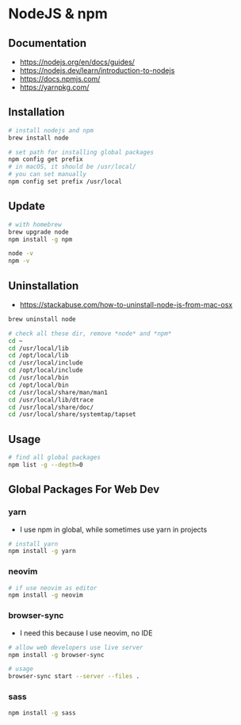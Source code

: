 # NodeJS & npm

## Documentation

- <https://nodejs.org/en/docs/guides/>
- <https://nodejs.dev/learn/introduction-to-nodejs>
- <https://docs.npmjs.com/>
- <https://yarnpkg.com/>


## Installation

```bash
# install nodejs and npm
brew install node

# set path for installing global packages
npm config get prefix
# in macOS, it should be /usr/local/
# you can set manually
npm config set prefix /usr/local
```


## Update

```bash
# with homebrew
brew upgrade node
npm install -g npm

node -v
npm -v
```


## Uninstallation

- <https://stackabuse.com/how-to-uninstall-node-js-from-mac-osx>

```bash
brew uninstall node

# check all these dir, remove *node* and *npm*
cd ~
cd /usr/local/lib
cd /opt/local/lib
cd /usr/local/include
cd /opt/local/include
cd /usr/local/bin
cd /opt/local/bin
cd /usr/local/share/man/man1
cd /usr/local/lib/dtrace
cd /usr/local/share/doc/
cd /usr/local/share/systemtap/tapset
```


## Usage

```bash
# find all global packages
npm list -g --depth=0

```


## Global Packages For Web Dev

### yarn

- I use npm in global, while sometimes use yarn in projects

```bash
# install yarn
npm install -g yarn

```

### neovim

```bash
# if use neovim as editor
npm install -g neovim

```

### browser-sync

- I need this because I use neovim, no IDE

```bash
# allow web developers use live server
npm install -g browser-sync

# usage
browser-sync start --server --files .
```

### sass

```bash
npm install -g sass


```
